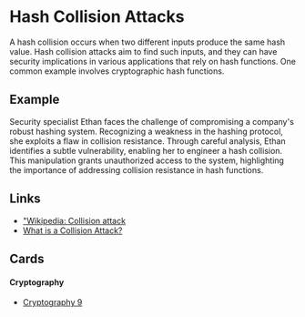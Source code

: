 # Hash Collision Attacks
A hash collision occurs when two different inputs produce the same hash value. Hash collision attacks aim to find such inputs, and they can have security implications in various applications that rely on hash functions. One common example involves cryptographic hash functions.

## Example
Security specialist Ethan faces the challenge of compromising a company's robust hashing system. Recognizing a weakness in the hashing protocol, she exploits a flaw in collision resistance. Through careful analysis, Ethan identifies a subtle vulnerability, enabling her to engineer a hash collision. This manipulation grants unauthorized access to the system, highlighting the importance of addressing collision resistance in hash functions.

## Links
- ["Wikipedia: Collision attack](https://en.wikipedia.org/wiki/Collision_attack)
- [What is a Collision Attack?](https://www.ccn.com/education/cryptography-attacks-6-types-and-prevention-measures/#:~:text=Cryptography%20attacks%20come%20in%20various,to%20fortify%20defenses%20against%20attacks.)

## Cards
#### Cryptography
- [Cryptography 9](/cards/CR9)
